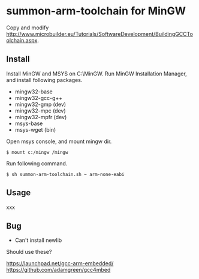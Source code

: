 summon-arm-toolchain for MinGW
==============================

Copy and modify http://www.microbuilder.eu/Tutorials/SoftwareDevelopment/BuildingGCCToolchain.aspx.

## Install

Install MinGW and MSYS on C:\MinGW.
Run MinGW Installation Manager, and install following packages.

* mingw32-base
* mingw32-gcc-g++
* mingw32-gmp (dev)
* mingw32-mpc (dev)
* mingw32-mpfr (dev)
* msys-base
* msys-wget (bin)

Open msys console, and mount mingw dir.

    $ mount c:/mingw /mingw

Run following command.

    $ sh summon-arm-toolchain.sh ~ arm-none-eabi

## Usage

xxx

## Bug

* Can't install newlib

Should use these?

https://launchpad.net/gcc-arm-embedded/
https://github.com/adamgreen/gcc4mbed

